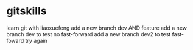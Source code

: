 # gitskills
learn git with liaoxuefeng
add a new branch dev AND feature
add a new branch dev to test no fast-forward
add a new branch dev2 to test fast-foward
try again

